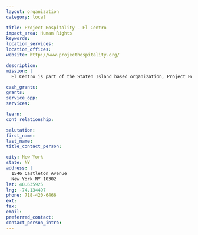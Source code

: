 ```yaml
---
layout: organization
category: local

title: Project Hospitality - El Centro
impact_area: Human Rights
keywords: 
location_services: 
location_offices: 
website: http://www.projecthospitality.org/

description: 
mission: |
  El Centro is part of the Staten Island based organization, Project Hospitality. El Centro assists families in the West Brighton/Port Richmond area who are new immigrants from Mexico - providing food, housing and social services for families and day workers.

cash_grants: 
grants: 
service_opp: 
services: 

learn: 
cont_relationship: 

salutation: 
first_name: 
last_name: 
title_contact_person: 

city: New York
state: NY
address: |
  1546 Castleton Avenue  
  New York NY 10302
lat: 40.635925
lng: -74.134497
phone: 718-420-6466
ext: 
fax: 
email: 
preferred_contact: 
contact_person_intro: 
---
```

